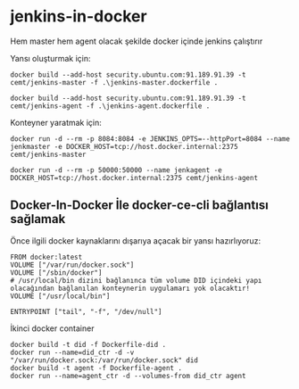 # jenkins-in-docker
Hem master hem agent olacak şekilde docker içinde jenkins çalıştırır

Yansı oluşturmak için:
```
docker build --add-host security.ubuntu.com:91.189.91.39 -t cemt/jenkins-master -f .\jenkins-master.dockerfile .

docker build --add-host security.ubuntu.com:91.189.91.39 -t cemt/jenkins-agent -f .\jenkins-agent.dockerfile .
```

Konteyner yaratmak için:
```
docker run -d --rm -p 8084:8084 -e JENKINS_OPTS=--httpPort=8084 --name jenkmaster -e DOCKER_HOST=tcp://host.docker.internal:2375 cemt/jenkins-master

docker run -d --rm -p 50000:50000 --name jenkagent -e DOCKER_HOST=tcp://host.docker.internal:2375 cemt/jenkins-agent
```

## Docker-In-Docker İle docker-ce-cli bağlantısı sağlamak

Önce ilgili docker kaynaklarını dışarıya açacak bir yansı hazırlıyoruz:
```
FROM docker:latest
VOLUME ["/var/run/docker.sock"]
VOLUME ["/sbin/docker"]
# /usr/local/bin dizini bağlanınca tüm volume DID içindeki yapı olacağından bağlanılan konteynerin uygulamarı yok olacaktır!
VOLUME ["/usr/local/bin"]

ENTRYPOINT ["tail", "-f", "/dev/null"]
```

İkinci docker container
```
docker build -t did -f Dockerfile-did .
docker run --name=did_ctr -d -v "/var/run/docker.sock:/var/run/docker.sock" did
docker build -t agent -f Dockerfile-agent .
docker run --name=agent_ctr -d --volumes-from did_ctr agent
```
